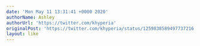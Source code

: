 ```yaml
---
date: 'Mon May 11 13:31:41 +0000 2020'
authorName: Ashley
authorUrl: 'https://twitter.com/khyperia'
originalPost: 'https://twitter.com/khyperia/status/1259838589497737216'
layout: like
---
```

